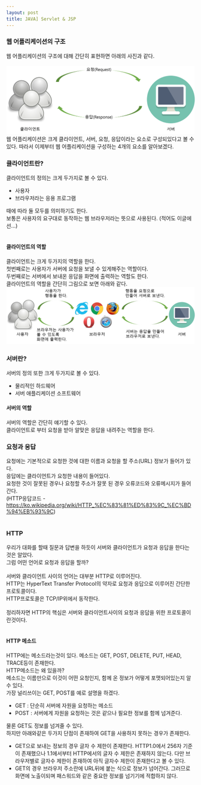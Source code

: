 ```yaml
---
layout: post
title: JAVA] Servlet & JSP
---
```


### 웹 어플리케이션의 구조

웹 어플리케이션의 구조에 대해 간단히 표현하면 아래의 사진과 같다.<br>
<br>
<img src="https://github.com/KimMinJoo/KimMinJoo.github.io/blob/master/images/Server&Cient.png?raw=true"/>
<br>
웹 어플리케이션은 크게 클라이언트, 서버, 요청, 응답이라는 요소로 구성되있다고 볼 수 있다.
따라서 이제부터 웹 어플리케이션을 구성하는 4개의 요소를 알아보겠다.

### 클라이언트란?

클라이언트의 정의는 크게 두가지로 볼 수 있다.
- 사용자
- 브라우저라는 응용 프로그램

때에 따라 둘 모두를 의미하기도 한다.<br>
보통은 사용자의 요구대로 동작하는 웹 브라우저라는 뜻으로 사용된다. (적어도 이글에선...)<br>
<br>
#### 클라이언트의 역할
클라이언트는 크게 두가지의 역할을 한다.<br>
첫번째로는 사용자가 서버에 요청을 보낼 수 있게해주는 역할이다.<br>
두번째로는 서버에서 보내온 응답을 화면에 출력하는 역할도 한다.<br>
클라이언트의 역할을 간단히 그림으로 보면 아래와 같다.<br>
<img src="https://github.com/KimMinJoo/KimMinJoo.github.io/blob/master/images/ClinetRole.png?raw=true"/>

### 서버란?

서버의 정의 또한 크게 두가지로 볼 수 있다.
- 물리적인 하드웨어
- 서버 애플리케이션 소프트웨어

#### 서버의 역할
서버의 역할은 간단히 얘기할 수 있다.<br>
클라이언트로 부터 요청을 받아 알맞은 응답을 내려주는 역할을 한다.<br>

### 요청과 응답
요청에는 기본적으로 요청한 것에 대한 이름과 요청을 할 주소(URL) 정보가 들어가 있다.<br>
응답에는 클라이언트가 요청한 내용이 들어있다.<br>
요청한 것이 잘못된 경우나 요청할 주소가 잘못 된 경우 오류코드와 오류메시지가 들어간다.<br>
(HTTP응답코드 - https://ko.wikipedia.org/wiki/HTTP_%EC%83%81%ED%83%9C_%EC%BD%94%EB%93%9C)<br>
<br>

### HTTP
우리가 대화를 할때 질문과 답변을 하듯이 서버와 클라이언트가 요청과 응답을 한다는 것은 알았다.<br>
그럼 어떤 언어로 요청과 응답을 할까?<br>
<br>
서버와 클라이언트 사이의 언어는 대부분 HTTP로 이루어진다.<br>
HTTP는 HyperText Transfer Protocol의 약자로 요청과 응답으로 이루어진 간단한 프로토콜이다.<br>
HTTP프로토콜은 TCP/IP위에서 동작한다.<br>
<br>
정리하자면 HTTP의 핵심은 서버와 클라이언트사이의 요청과 응답을 위한 프로토콜이란것이다.<br>
<br>

#### HTTP 메소드
HTTP에는 메소드라는것이 있다. 메소드는 GET, POST, DELETE, PUT, HEAD, TRACE등이 존재한다.<br>
HTTP메소드는 왜 있을까?<br>
메소드는 이름만으로 이것이 어떤 요청인지, 함께 온 정보가 어떻게 포맷되어있는지 알 수 있다.<br>
가장 널리쓰이는 GET, POST를 예로 설명을 하겠다.<br>
- GET : 단순히 서버에 자원을 요청하는 메소드
- POST : 서버에게 자원을 요청하는 것은 같으나 필요한 정보를 함께 넘겨준다.

물론 GET도 정보를 넘겨줄 수 있다.<br>
하지만 아래와같은 두가지 단점이 존재하여 GET을 사용하지 못하는 경우가 존재한다.
- GET으로 보내는 정보의 경우 글자 수 제한이 존재한다.
HTTP1.0에서 256자 기준이 존재했으나 1.1에서부터 HTTP에서의 글자 수 제한은 존재하지 않는다.
다만 브라우저별로 글자수 제한이 존재하여 아직 글자수 제한이 존재한다고 볼 수 있다.
- GET의 경우 브라우저 주소란에 URL뒤에 붙는 식으로 정보가 넘어간다.
그러므로 화면에 노출이되며 패스워드와 같은 중요한 정보를 넘기기에 적합하지 않다.



